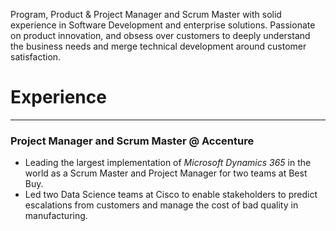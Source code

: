 Program, Product & Project Manager and Scrum Master with solid experience in Software Development and enterprise solutions. Passionate on product innovation, and obsess over customers to deeply understand the business needs and merge technical development around customer satisfaction.

# Experience
-----------
### Project Manager and Scrum Master @ Accenture
* Leading the largest implementation of *Microsoft Dynamics 365* in the world as a Scrum Master and Project Manager for two teams at Best Buy.
* Led two Data Science teams at Cisco to enable stakeholders to predict escalations from customers and manage the cost of bad quality in manufacturing.
